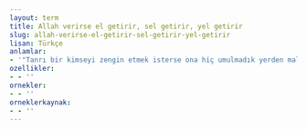 ```yaml
---
layout: term
title: Allah verirse el getirir, sel getirir, yel getirir
slug: allah-verirse-el-getirir-sel-getirir-yel-getirir
lisan: Türkçe
anlamlar:
- '"Tanrı bir kimseyi zengin etmek isterse ona hiç umulmadık yerden mal ve para gelir" anlamında kullanılan bir söz'
ozellikler:
- - ''
ornekler:
- - ''
orneklerkaynak:
- - ''
---
```

